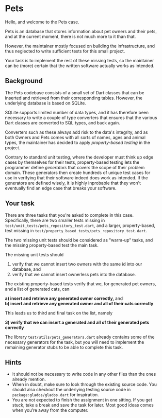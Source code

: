# Pets

Hello, and welcome to the Pets case. 

Pets is an database that stores information about pet owners and their pets, and at the current moment, there is not much more to it than that.

However, the maintainer mostly focused on building the infrastructure, and thus neglected to write sufficient tests for this small project.

Your task is to implement the rest of these missing tests, so the maintainer can be (more) certain that the written software actually works as intended.

## Background

The Pets codebase consists of a small set of Dart classes that can be inserted and retrieved from their corresponding tables. However, the underlying database is based on SQLite.

SQLite supports limited number of data types, and it has therefore been necessary to write a couple of type converters that ensures that the various Dart classes are converted to SQL types, and back again.

Converters such as these always add risk to the data's integrity, and as both Owners and Pets comes with all sorts of names, ages and animal types, the maintainer has decided to apply _property-based testing_ in the project.

Contrary to standard unit testing, where the developer must think up edge cases by themselves for their tests, property-based testing lets the programmer define _generators_ that covers the scope of their problem domain.
These generators then create hundreds of unique test cases for use in verifying that their software indeed does work as intended.
If the generators are defined wisely, it is highly inprobable that they won't eventually find an edge case that breaks your software.


## Your task

There are three tasks that you're asked to complete in this case.
Specifically, there are two smaller tests missing in `test/unit_tests/pets_repository_test.dart`, and a larger, property-based, test missing in `test/property_based_tests/pets_repository_test.dart`.

The two missing unit tests should be considered as "warm-up" tasks, and the missing property-based test the main task.

The missing unit tests should 

1) verify that we cannot insert two owners with the same id into our database, and   
2) verify that we cannot insert ownerless pets into the database.

The existing property-based tests verify that we, for generated pet owners, and a list of generated cats, can 

**a) insert and retrieve any generated owner correctly,** and   
**b) insert and retrieve any generated owner and all of their cats correctly**

This leads us to third and final task on the list, namely 

**3) verify that we can insert a generated and all of their generated pets correctly**
   
The library `test/utils/pets_generators.dart` already contains some of the necessary generators for the task, but you will need to implement the remaining generator stubs to be able to complete this task.

## Hints

* It should not be necessary to write code in any other files than the ones already mention.
* When in doubt, make sure to look through the existing source code. You should also checkout the underlying testing source code in `package:glados/glados.dart` for inspiration. 
* You are not expected to finish the assignment in one sitting. If you get stuck, take a break and save the task for later. Most good ideas comes when you're away from the computer.